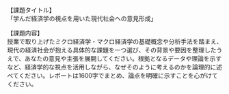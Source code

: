 【課題タイトル】  
「学んだ経済学の視点を用いた現代社会への意見形成」

【課題内容】  
授業で取り上げたミクロ経済学・マクロ経済学の基礎概念や分析手法を踏まえ、現代の経済社会が抱える具体的な課題を一つ選び、その背景や要因を整理したうえで、あなたの意見や主張を展開してください。根拠となるデータや理論を示すなど、経済学的な視点を活用しながら、なぜそのように考えるのかを論理的に述べてください。レポートは1600字でまとめ、論点を明確に示すことを心がけてください。